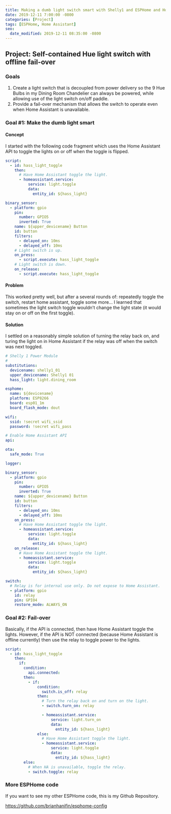 ```yaml
---
title: Making a dumb light switch smart with Shelly1 and ESPHome and Home Assistant
date: 2019-12-11 7:00:00 -0800
categories: [Project]
tags: [ESPHome, Home Assistant]
seo:
  date_modified: 2019-12-11 08:35:00 -0800
---
```


## Project: Self-contained Hue light switch with offline fail-over 

### Goals

1. Create a light switch that is decoupled from power delivery so the 9 Hue Bulbs in my Dining Room Chandelier can always be powered, while allowing use of the light switch on/off paddle.
2. Provide a fail-over mechanism that allows the switch to operate even when Home Assistant is unavailable.

### Goal #1: Make the dumb light smart

#### Concept

I started with the following code fragment which uses the Home Assistant API to toggle the lights on or off when the toggle is flipped.

```yaml
script:
  - id: hass_light_toggle
    then:
      # Have Home Assistant toggle the light.
      - homeassistant.service:
          service: light.toggle
          data:
            entity_id: ${hass_light}

binary_sensor:
  - platform: gpio
    pin:
      number: GPIO5
      inverted: True
    name: ${upper_devicename} Button
    id: button
    filters:
      - delayed_on: 10ms
      - delayed_off: 10ms
    # Light switch is up.
    on_press:
      - script.execute: hass_light_toggle
    # Light switch is down.
    on_release:
      - script.execute: hass_light_toggle
```

#### Problem

This worked pretty well, but after a several rounds of: repeatedly toggle the switch, restart home assistant, toggle some more… I learned that sometimes the light switch toggle wouldn’t change the light state (it would stay on or off on the first toggle).

#### Solution

I settled on a reasonably simple solution of turning the relay back on, and turing the light on in Home Assistant if the relay was off when the switch was next toggled.

```yaml
# Shelly 1 Power Module
#
substitutions:
  devicename: shelly1_01
  upper_devicename: Shelly1 01
  hass_light: light.dining_room

esphome:
  name: ${devicename}
  platform: ESP8266
  board: esp01_1m
  board_flash_mode: dout

wifi:
  ssid: !secret wifi_ssid
  password: !secret wifi_pass

# Enable Home Assistant API
api:

ota:
  safe_mode: True

logger:

binary_sensor:
  - platform: gpio
    pin:
      number: GPIO5
      inverted: True
    name: ${upper_devicename} Button
    id: button
    filters:
      - delayed_on: 10ms
      - delayed_off: 10ms
    on_press:
      # Have Home Assistant toggle the light.
      - homeassistant.service:
          service: light.toggle
          data:
            entity_id: ${hass_light}
    on_release:
      # Have Home Assistant toggle the light.
      - homeassistant.service:
          service: light.toggle
          data:
            entity_id: ${hass_light}

switch:
  # Relay is for internal use only. Do not expose to Home Assistant.
  - platform: gpio
    id: relay
    pin: GPIO4
    restore_mode: ALWAYS_ON
```

### Goal #2: Fail-over

Basically, if the API is connected, then have Home Assistant toggle the lights. However, if the API is NOT connected (because Home Assistant is offline currently) then use the relay to toggle power to the lights.

```yaml
script:
  - id: hass_light_toggle
    then:
      if:
        condition:
          api.connected:
        then:
          - if:
              condition:
                switch.is_off: relay
              then:
                # Turn the relay back on and turn on the light.
                - switch.turn_on: relay

                - homeassistant.service:
                    service: light.turn_on
                    data:
                      entity_id: ${hass_light}
              else:
                # Have Home Assistant toggle the light.
                - homeassistant.service:
                    service: light.toggle
                    data:
                      entity_id: ${hass_light}
        else:
          # When HA is unavailable, toggle the relay.
          - switch.toggle: relay
```

### More ESPHome code

If you want to see my other ESPHome code, this is my Github Repository.

https://github.com/brianhanifin/esphome-config
